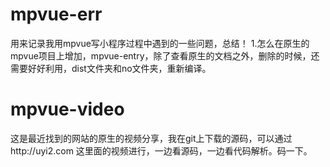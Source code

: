 # mpvue-err
用来记录我用mpvue写小程序过程中遇到的一些问题，总结！
1.怎么在原生的mpvue项目上增加，mpvue-entry，除了查看原生的文档之外，删除的时候，还需要好好利用，dist文件夹和no文件夹，重新编译。
# mpvue-video
这是最近找到的网站的原生的视频分享，我在git上下载的源码，可以通过http://uyi2.com
这里面的视频进行，一边看源码，一边看代码解析。码一下。

